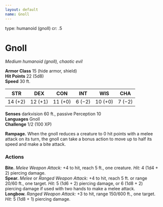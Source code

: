 ```yaml
---
layout: default
name: Gnoll
---
```

type: humanoid (gnoll)
cr: .5

# Gnoll 
_Medium humanoid (gnoll), chaotic evil_

**Armor Class** 15 (hide armor, shield)    
**Hit Points** 22 (5d8)    
**Speed** 30 ft. 

| STR     | DEX     | CON     | INT     | WIS     | CHA     |
|---------|---------|---------|---------|---------|---------|
| 14 (+2) | 12 (+1) | 11 (+0) | 6 (−2)  | 10 (+0) | 7 (−2)  |

**Senses** darkvision 60 ft., passive Perception 10    
**Languages** Gnoll    
**Challenge** 1/2 (100 XP) 

**Rampage.** When the gnoll reduces a creature to 0 hit points with a melee attack on its turn, the gnoll can take a bonus action to move up to half its speed and make a bite attack. 

### Actions    
**Bite.** _Melee Weapon Attack:_ +4 to hit, reach 5 ft., one creature. _Hit:_ 4 (1d4 + 2) piercing damage.    
**Spear.** _Melee_ or _Ranged Weapon Attack:_ +4 to hit, reach 5 ft. or range 20/60 ft., one target. _Hit:_ 5 (1d6 + 2) piercing damage, or 6 (1d8 + 2) piercing damage if used with two hands to make a melee attack.    
**Longbow.** _Ranged Weapon Attack:_ +3 to hit, range 150/600 ft., one target. _Hit:_ 5 (1d8 + 1) piercing damage.
